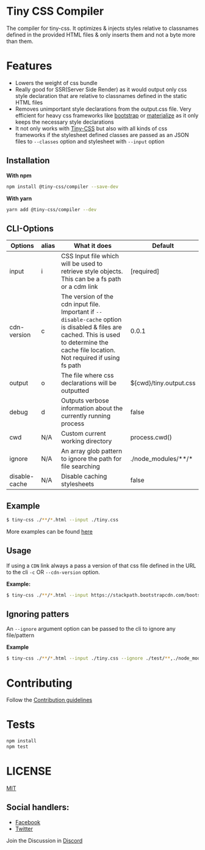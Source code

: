 # Tiny CSS Compiler

The compiler for tiny-css. It optimizes & injects styles relative to classnames defined in the provided HTML files & only inserts them and not a byte more than them.

# Features

-   Lowers the weight of css bundle
-   Really good for SSR(Server Side Render) as it would output only css style declaration that are relative to classnames defined in the static HTML files
-   Removes unimportant style declarations from the output.css file. Very efficient for heavy css frameworks like [bootstrap](https://getbootstrap.com/) or [materialize](https://materializecss.com/) as it only keeps the necessary style declarations
-   It not only works with [Tiny-CSS](https://github.com/tiny-css/tiny-css) but also with all kinds of css frameworks if the stylesheet defined classes are passed as an JSON files to `--classes` option and stylesheet with `--input` option

## Installation

**With npm**

```bash
npm install @tiny-css/compiler --save-dev
```

**With yarn**

```bash
yarn add @tiny-css/compiler --dev
```

## CLI-Options

| Options       | alias | What it does                                                                                                                                                                             | Default                   |
| ------------- | ----- | ---------------------------------------------------------------------------------------------------------------------------------------------------------------------------------------- | ------------------------- |
| input         | i     | CSS Input file which will be used to retrieve style objects. This can be a fs path or a cdm link                                                                                         | [required]                |
| cdn-version   | c     |The version of the cdn input file. Important if `--disable-cache` option is disabled & files are cached. This is used to determine the cache file location. Not required if using fs path | 0.0.1                     |
| output        | o     | The file where css declarations will be outputted                                                                                                                                        | ${cwd}/tiny.output.css    |
| debug         | d     | Outputs verbose information about the currently running process                                                                                                                          | false                     |
| cwd           | N/A   | Custom current working directory                                                                                                                                                         | process.cwd()             |
| ignore        | N/A   | An array glob pattern to ignore the path for file searching                                                                                                                              | ./node_modules/\*\*/\* |
| disable-cache | N/A   | Disable caching stylesheets                                                                                                                                                              | false                     |

## Example

```bash
$ tiny-css ./**/*.html --input ./tiny.css
```
More examples can be found [here](example)

## Usage

If using a `CDN` link always a pass a version of that css file defined in the URL to the cli  `-c` OR `--cdn-version` option.

**Example:**

```bash
$ tiny-css ./**/*.html --input https://stackpath.bootstrapcdn.com/bootstrap/4.5.2/css/bootstrap.min.css --cdn-version 4.5.2
```

## Ignoring patters
An `--ignore` argument option can be passed to the cli to ignore any file/pattern

**Example**
```bash
$ tiny-css ./**/*.html --input ./tiny.css --ignore ./test/**,./node_modules/**
```

# Contributing

Follow the [Contribution guidelines](CONTRIBUTING.md)

# Tests

```bash
npm install
npm test
```

# LICENSE

[MIT](LICENSE)

## Social handlers:

-   [Facebook](https://facebook.com/krtirtho)
-   [Twitter](https://twitter.com/krtirtho)

Join the Discussion in [Discord](https://discord.com/channels/777928823605952564/779762462211178516)
